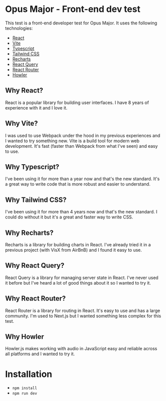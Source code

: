 # Opus Major - Front-end dev test

This test is a front-end developer test for Opus Major. It uses the following technologies:

- [React](https://reactjs.org/)
- [Vite](https://vitejs.dev/)
- [Typescript](https://www.typescriptlang.org/)
- [Tailwind CSS](https://tailwindcss.com/)
- [Recharts](https://recharts.org/)
- [React Query](https://tanstack.com/query)
- [React Router](https://reactrouter.com/)
- [Howler](https://howlerjs.com/)

## Why React?

React is a popular library for building user interfaces. I have 8 years of experience with it and I love it.

## Why Vite?

I was used to use Webpack under the hood in my previous experiences and I wanted to try something new. Vite is a build tool for modern web development. It's fast (faster than Webpack from what I've seen) and easy to use.

## Why Typescript?

I've been using it for more than a year now and that's the new standard. It's a great way to write code that is more robust and easier to understand.

## Why Tailwind CSS?

I've been using it for more than 4 years now and that's the new standard. I could do without it but it's a great and faster way to write CSS.

## Why Recharts?

Recharts is a library for building charts in React. I've already tried it in a previous project (with VisX from AirBnB) and I found it easy to use.

## Why React Query?

React Query is a library for managing server state in React. I've never used it before but I've heard a lot of good things about it so I wanted to try it.

## Why React Router?

React Router is a library for routing in React. It's easy to use and has a large community. I'm used to Next.js but I wanted something less complex for this test.

## Why Howler

Howler.js makes working with audio in JavaScript easy and reliable across all platforms and I wanted to try it.

# Installation

- `npm install`
- `npm run dev`